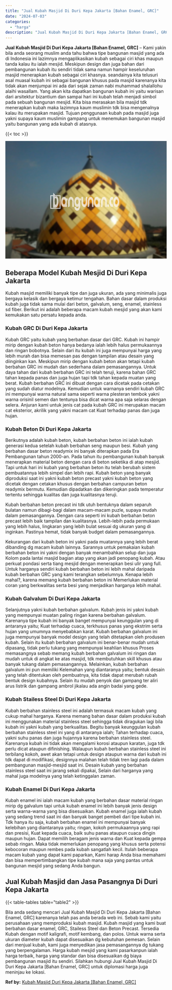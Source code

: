 ```yaml
---
title: "Jual Kubah Masjid Di Duri Kepa Jakarta [Bahan Enamel, GRC]"
date: "2024-07-03"
categories: 
  - "harga"
description: "Jual Kubah Masjid Di Duri Kepa Jakarta [Bahan Enamel, GRC]. Bila anda sedang mencari Jual Kubah Masjid Di Duri Kepa Jakarta [Bahan Enamel, GRC] karenanya t..."
---
```


**Jual Kubah Masjid Di Duri Kepa Jakarta \[Bahan Enamel, GRC\]** – Kami yakin bila anda seorang muslim anda tahu bahwa tipe bangunan masjid yang ada di Indonesia ini lazimnya mengaplikasikan kubah sebagai ciri khas maupun tanda kalau itu ialah mesjid. Meskipun design dan juga bahan dari pembangunan kubah itu sendiri tidak sama namun hampir keseluruhan masjid menerapkan kubah sebagai ciri khasnya. seandainya kita telusuri asal muasal kubah ini sebagai bangunan khusus pada masjid karenanya kita tidak akan menjumpai ini ada dari sejak zaman nabi muhammad shalallohu alaihi wasallam. Yang akan kita dapatkan bangunan kubah ini yaitu warisan dari arsitektur bizantium dan sampai hari ini kubah telah menjadi simbol pada sebuah bangunan mesjid. Kita bisa merasakan bila masjid tdk menerapkan kubah maka lazimnya kaum muslimin tdk bisa mengenalnya kalau itu merupakan masjid. Tujuan penggunaan kubah pada masjid juga yakni supaya kaum muslimin gampang untuk menemukan bangunan masjid yaitu bangunan yang ada kubah di atasnya.

{{< toc >}}

![Jual Kubah Masjid Di Duri Kepa Jakarta [Bahan Enamel, GRC]](/images/jual-kubah-masjid-37.png)

## Beberapa Model Kubah Mesjid Di Duri Kepa Jakarta

Kubah masjid memiliki banyak tipe dan juga ukuran, ada yang minimalis juga bergaya kelasik dan bergaya ketimur tengahan. Bahan dasar dalam produksi kubah juga tidak sama mulai dari beton, galvalum, seng, enamel, stainless sd fiber. Berikut ini adalah beberapa macam kubah mesjid yang akan kami kemukakan satu persatu kepada anda.

### Kubah GRC Di Duri Kepa Jakarta

Kubah GRC yaitu kubah yang berbahan dasar dari GRC. Kubah ini hampir mirip dengan kubah beton hanya bedanya ialah lebih halus permukaannya dan ringan bobotnya. Selain dari itu kubah ini juga mempunyai harga yang lebih murah dan bisa memesan pas dengan tampilan atau desain yang diinginkan kan. Meskipun mirip dengan kubah beton akan tetapi kubah berbahan GRC ini mudah dan sederhana dalam pemasangannya. Untuk daya tahan dari kubah berbahan GRC ini telah teruji, karena bahan GRC tahan kepada panas dan juga hujan tapi tdk tahan kepada muatan yang berat. Kubah berbahan GRC ini dibuat dengan cara dicetak pada cetakan yang sudah diatur modelnya. Kemudian untuk warnanya sendiri kubah GRC ini mempunyai warna natural sama seperti warna plesteran tembok yakni warna orisinil semen dan tentunya bisa dicat warna apa saja selaras dengan selera. Anjuran kami untuk jenis cat pada kubah GRC ini merupakan macam cat eksterior, akrilik yang yakni macam cat Kuat terhadap panas dan juga hujan.

### Kubah Beton Di Duri Kepa Jakarta

Berikutnya adalah kubah beton, kubah berbahan beton ini ialah kubah generasi kedua setelah kubah berbahan seng maupun besi. Kubah yang berbahan dasar beton readymix ini banyak diterapkan pada Era Pembangunan tahun 2000-an. Pada tahun itu pembangunan kubah banyak menerapkan material beton dengan cara di beton seketika di atap mesjid. Tapi untuk hari ini kubah yang berbahan beton itu telah berubah sistem pembuatannya lebih simpel dan lebih rapi. Kubah beton yang banyak diproduksi saat ini yakni kubah beton precast yakni kubah beton yang dicetak dengan cetakan khusus dengan berbahan campuran beton readymix bermutu. Kemudian dipadatkan dan dikeringkan pada temperatur tertentu sehingga kualitas dan juga kualitasnya teruji.

Kubah berbahan beton precast ini tdk utuh bentuknya dalam separuh bulatan namun dibagi-bagi dalam macam-macam puzle, supaya mudah dalam pemasangannya. Dengan cara seperti ini kubah berbahan beton precast lebih baik tampilan dan kualitasnya. Lebih-lebih pada permukaan yang lebih halus, lingkaran yang lebih bulat sesuai dg ukuran yang di inginkan. Pastinya hemat, tidak banyak budget dalam pemasangannya.

Kekurangan dari kubah beton ini yakni pada muatannya yang lebih berat dibanding dg macam kubah lainnya. Sarannya untuk pemakaian kubah berbahan beton ini yakni dengan banyak menambahkan selup dan juga Kolom pada lantai masjid bagian atap yang akan jadi penopang kubah. Atau perkuat pondasi serta tiang mesjid dengan menerapkan besi ulir yang full. Untuk harganya sendiri kubah berbahan beton ini lebih mahal daripada kubah berbahan GRC yang kami terangkan sebelumnya. Kenapa lebih mahal?, karena memang kubah berbahan beton ini Memerlukan material coran yang berkwalitas serta besi yang menjadikan harganya lebih mahal.

### Kubah Galvalum Di Duri Kepa Jakarta

Selanjutnya yakni kubah berbahan galvalum. Kubah jenis ini yakni kubah yang mempunyai muatan paling ringan karena berbahan galvalum. Karenanya tipe kubah ini banyak banget mempunyai keunggulan yang di antaranya yaitu; Kuat terhadap cuaca, terkhusus panas yang ekstrim serta hujan yang umumnya menyebabkan karat. Kubah berbahan galvalum ini juga mempunyai banyak model design yang telah ditetapkan oleh produsen kubah. Selain itu kubah berbahan galvalum ini benar-benar mudah untuk dipasang, tidak perlu tukang yang mempunyai keahlian khusus Proses memasangnya sebab memang kubah berbahan galvalum ini ringan dan mudah untuk di angkat ke atas masjid, tdk membutuhkan skill khusus atau banyak tukang dalam pemasangannya. Melainkan, kubah berbahan galvalum ini pun memiliki Kelemahan yang diantaranya yaitu; bentuk desain yang telah ditentukan oleh pembuatnya, kita tidak dapat merubah rubah bentuk design kubahnya. Selain itu mudah penyok dan gampang ter aliri arus listrik dan gampang ambrol jikalau ada angin badai yang gede.

### Kubah Stailess Steel Di Duri Kepa Jakarta

Kubah berbahan stainless steel ini adalah termasuk macam kubah yang cukup mahal harganya. Karena memang bahan dasar dalam produksi kubah ini menggunakan material stainless steel sehingga tidak diragukan lagi bila kubah ini yakni kubah yang berkualitas. Begitu banyak keunggulan kubah berbahan stainless steel ini yang di antaranya ialah; Tahan terhadap cuaca, yakni suhu panas dan juga hujannya karena berbahan stainless steel. Karenanya kubah ini tidak akan mengalami korosi ataupun karatan, juga tdk perlu dicat ataupun difinishing. Walaupun kubah berbahan stainless steel ini terbilang kokoh, awet akan tetapi untuk design ataupun warna dari kubah ini tdk dapat di modifikasi, designnya malahan telah tidak tren lagi pada dalam pembangunan masjid-mesjid saat ini. Desain kubah yang berbahan stainless steel saat ini jarang sekali dipakai, Selain dari harganya yang mahal juga modelnya yang telah ketinggalan zaman.

### Kubah Enamel Di Duri Kepa Jakarta

Kubah enamel ini ialah macam kubah yang berbahan dasar material ringan mirip dg galvalum tapi untuk kubah enamel ini lebih banyak jenis design serta warna-warna yang bisa disesuaikan. Kubah enamel juga ialah kubah yang sedang trend saat ini dan banyak banget pembeli dari tipe kubah ini. Tdk hanya itu saja, kubah berbahan enamel ini mempunyai banyak kelebihan yang diantaranya yaitu; ringan, kokoh permukaannya yang rapi dan presisi, Kuat kepada cuaca, baik suhu panas ataupun cuaca dingin maupun hujan. Dapat memilih beragam jenis warna dan Kuat kepada gempa sebab ringan. Maka tidak memerlukan penopang yang khusus serta potensi kebocoran maupun rembes pada kubah sangatlah kecil. Itulah beberapa macam kubah yang dapat kami paparkan, Kami harap Anda bisa memahami dan bisa mempertimbangkan tipe kubah mana saja yang pantas untuk bangunan mesjid yang sedang Anda bangun.

## Jual Kubah Masjid dan Jasa Pasangnya Di Duri Kepa Jakarta

{{< table-tables table="table2" >}}

Bila anda sedang mencari Jual Kubah Masjid Di Duri Kepa Jakarta \[Bahan Enamel, GRC\] karenanya telah pas anda berada web ini. Sebab kami yaitu perusahaan yang memproduksi kubah masjid. Kubah masjid yang kami buat berbahan dasar enamel, GRC, Stailess Steel dan Beton Precast. Tersedia Kubah dengan motif kaligrafi, motif kembang, dan polos. Untuk warna serta ukuran diameter kubah dapat disesuaikan dg kebutuhan pemesan. Selain dari menjual kubah, kami juga menyedikan jasa pemasangannya dg tukang yang berpengalaman. Harga kubah mesjid yang kami pasarkanpun ialah harga terbaik, harga yang standar dan bisa disesuaikan dg biaya pembangunan masjid itu sendiri. Silahkan hubungi Jual Kubah Masjid Di Duri Kepa Jakarta \[Bahan Enamel, GRC\] untuk diplomasi harga juga meninjau ke lokasi.

**Ref by:** [Kubah Masjid Duri Kepa Jakarta [Bahan Enamel, GRC]](https://id.wikipedia.org/wiki/Kubah)
